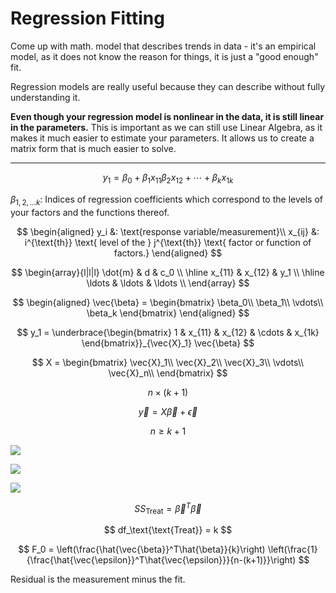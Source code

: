 # Regression Fitting

Come up with math. model that describes trends in data - it's an empirical model, as it does not know the reason for things, it is just a "good enough" fit.

Regression models are really useful because they can describe without fully understanding it.

**Even though your regression model is nonlinear in the data, it is still linear in the parameters.**
This is important as we can still use Linear Algebra, as it makes it much easier to estimate your parameters.
It allows us to create a matrix form that is much easier to solve.

***

$$
y_1 = \beta_0 + \beta_1 x_{11} \beta_2 x_{12} + \cdots + \beta_k x_{1k}
$$

$\beta_{1,2,\ldots k}$: Indices of regression coefficients which correspond to the levels of your factors and the functions thereof.

$$
\begin{aligned}
    y_i &: \text{response variable/measurement}\\
    x_{ij} &: i^{\text{th}} \text{ level of the } j^{\text{th}} \text{ factor or function of factors.}
\end{aligned}
$$

$$
\begin{array}{l|l|l}
\dot{m} & d & c_0 \\
\hline x_{11} & x_{12} & y_1 \\
\hline \ldots & \ldots & \ldots \\
\end{array}
$$

$$
\begin{aligned}
    \vec{\beta} = \begin{bmatrix}
        \beta_0\\
        \beta_1\\
        \vdots\\
        \beta_k
    \end{bmatrix}
\end{aligned}
$$

$$
y_1 = \underbrace{\begin{bmatrix}
    1 & x_{11} & x_{12} & \cdots & x_{1k}
\end{bmatrix}}_{\vec{X}_1} \vec{\beta}
$$

$$
X = \begin{bmatrix}
    \vec{X}_1\\
    \vec{X}_2\\
    \vec{X}_3\\
    \vdots\\
    \vec{X}_n\\
\end{bmatrix}
$$

$$
n\times (k+1)
$$

$$
\vec{y} = X \vec{\beta} + \vec{\epsilon}
$$

$$
n \geq k+1
$$

![](!imgdir/3c6a6c8be4a988a776fb43ad9df6a5b97b3e6673.jpg)

![](!imgdir/eb28a15d129e61cfb35f160841de13c856e3491e.jpg)

![](!imgdir/9639661c8e9c8cefdc56faa36a9f90ee1b410351.jpg)

$$
SS_{\text{Treat}} = \vec{\beta}^T \vec{\beta}
$$

$$
df_\text{\text{Treat}} = k
$$

$$
F_0 = \left(\frac{\hat{\vec{\beta}}^T\hat{\beta}}{k}\right) \left(\frac{1}{\frac{\hat{\vec{\epsilon}}^T\hat{\vec{\epsilon}}}{n-(k+1)}}\right)
$$

Residual is the measurement minus the fit.